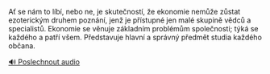 
Ať se nám to líbí, nebo ne, je skutečností, že ekonomie nemůže zůstat ezoterickým druhem poznání, jenž je přístupné jen malé skupině vědců a specialistů. Ekonomie se věnuje základním problémům společnosti; týká se každého a patří všem. Představuje hlavní a správný předmět studia každého občana.

[🔊 Poslechnout audio](/data/7-paragraphs/audio/chapter_169/para_011-A-se-nm-to-lb-nebo-ne-je-skutenost-e-eko.mp3)
